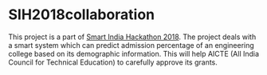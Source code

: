 # SIH2018collaboration

This project is a part of [Smart India Hackathon 2018](https://innovate.mygov.in/sih2018/). The project deals with a smart system which 
can predict admission percentage of an engineering college based on its demographic information. This will help AICTE (All India 
Council for Technical Education) to carefully approve its grants. 

